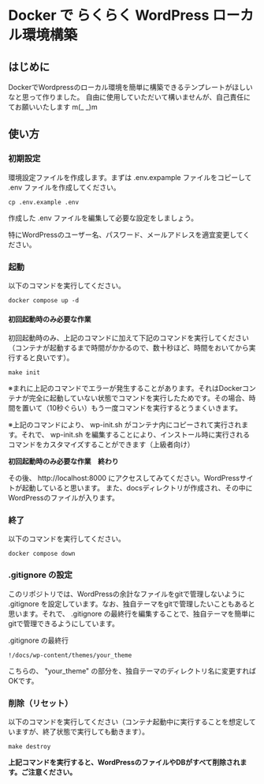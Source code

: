 # Docker で らくらく WordPress ローカル環境構築
## はじめに
DockerでWordpressのローカル環境を簡単に構築できるテンプレートがほしいなと思って作りました。
自由に使用していただいて構いませんが、自己責任にてお願いいたします m(_ _)m

## 使い方
### 初期設定
環境設定ファイルを作成します。まずは .env.expample ファイルをコピーして .env ファイルを作成してください。

`cp .env.example .env`

作成した .env ファイルを編集して必要な設定をしましょう。

特にWordPressのユーザー名、パスワード、メールアドレスを適宜変更してください。

### 起動
以下のコマンドを実行してください。

`docker compose up -d`

#### 初回起動時のみ必要な作業

初回起動時のみ、上記のコマンドに加えて下記のコマンドを実行してください（コンテナが起動するまで時間がかかるので、数十秒ほど、時間をおいてから実行すると良いです）。

`make init`

※まれに上記のコマンドでエラーが発生することがあります。それはDockerコンテナが完全に起動していない状態でコマンドを実行したためです。その場合、時間を置いて（10秒ぐらい）もう一度コマンドを実行するとうまくいきます。

※上記のコマンドにより、 wp-init.sh がコンテナ内にコピーされて実行されます。それで、 wp-init.sh を編集することにより、インストール時に実行されるコマンドをカスタマイズすることができます（上級者向け）

**初回起動時のみ必要な作業　終わり**

その後、 http://localhost:8000 にアクセスしてみてください。WordPressサイトが起動していると思います。
また、docsディレクトリが作成され、その中にWordPressのファイルが入ります。

### 終了
以下のコマンドを実行してください。

`docker compose down`

### .gitignore の設定

このリポジトリでは、WordPressの余計なファイルをgitで管理しないように .gitignore を設定しています。なお、独自テーマをgitで管理したいこともあると思います。それで、 .gitignore の最終行を編集することで、独自テーマを簡単にgitで管理できるようにしています。

.gitignore の最終行

`!/docs/wp-content/themes/your_theme`

こちらの、 "your_theme" の部分を、独自テーマのディレクトリ名に変更すればOKです。

### 削除（リセット）
以下のコマンドを実行してください（コンテナ起動中に実行することを想定していますが、終了状態で実行しても動きます）。

`make destroy`

**上記コマンドを実行すると、WordPressのファイルやDBがすべて削除されます。ご注意ください。**

